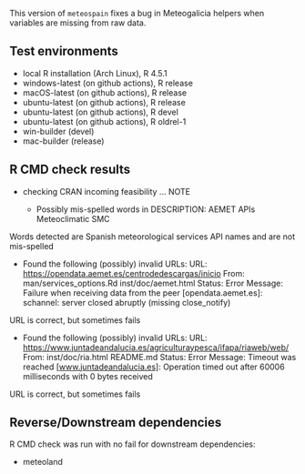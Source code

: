 This version of `meteospain` fixes a bug in Meteogalicia helpers when variables are missing from raw data.

## Test environments

* local R installation (Arch Linux), R 4.5.1
* windows-latest (on github actions), R release
* macOS-latest (on github actions), R release
* ubuntu-latest (on github actions), R release
* ubuntu-latest (on github actions), R devel
* ubuntu-latest (on github actions), R oldrel-1
* win-builder (devel)
* mac-builder (release)

## R CMD check results

* checking CRAN incoming feasibility ... NOTE

  - Possibly mis-spelled words in DESCRIPTION:
      AEMET
      APIs
      Meteoclimatic
      SMC
  
Words detected are Spanish meteorological services API names
and are not mis-spelled

  - Found the following (possibly) invalid URLs:
      URL: https://opendata.aemet.es/centrodedescargas/inicio
        From: man/services_options.Rd
              inst/doc/aemet.html
        Status: Error
        Message: Failure when receiving data from the peer [opendata.aemet.es]:
          schannel: server closed abruptly (missing close_notify)

URL is correct, but sometimes fails

  - Found the following (possibly) invalid URLs:
      URL: https://www.juntadeandalucia.es/agriculturaypesca/ifapa/riaweb/web/
        From: inst/doc/ria.html
              README.md
        Status: Error
        Message: Timeout was reached [www.juntadeandalucia.es]:
          Operation timed out after 60006 milliseconds with 0 bytes received

URL is correct, but sometimes fails

## Reverse/Downstream dependencies

R CMD check was run with no fail for downstream dependencies:

* meteoland

